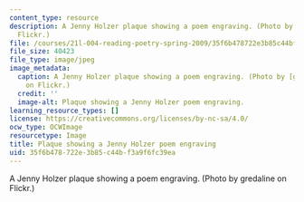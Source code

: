 ```yaml
---
content_type: resource
description: A Jenny Holzer plaque showing a poem engraving. (Photo by gredaline on
  Flickr.)
file: /courses/21l-004-reading-poetry-spring-2009/35f6b478722e3b85c44bf3a9f6fc39ea_21l-004s09.jpg
file_size: 40423
file_type: image/jpeg
image_metadata:
  caption: A Jenny Holzer plaque showing a poem engraving. (Photo by [gredaline](http://www.flickr.com/photos/firefleet/2197237098/)
    on Flickr.)
  credit: ''
  image-alt: Plaque showing a Jenny Holzer poem engraving.
learning_resource_types: []
license: https://creativecommons.org/licenses/by-nc-sa/4.0/
ocw_type: OCWImage
resourcetype: Image
title: Plaque showing a Jenny Holzer poem engraving
uid: 35f6b478-722e-3b85-c44b-f3a9f6fc39ea
---
```

A Jenny Holzer plaque showing a poem engraving. (Photo by gredaline on Flickr.)